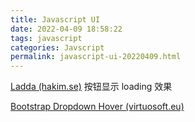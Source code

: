 ```yaml
---
title: Javascript UI
date: 2022-04-09 18:58:22
tags: javascript
categories: Javscript
permalink: javascript-ui-20220409.html
---
```


[Ladda (hakim.se)](https://lab.hakim.se/ladda/) 按钮显示 loading 效果

[Bootstrap Dropdown Hover (virtuosoft.eu)](https://www.virtuosoft.eu/code/bootstrap-dropdown-hover/)

